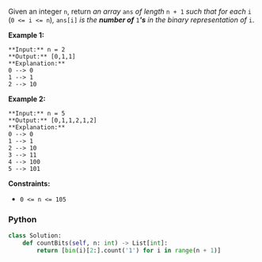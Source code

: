 Given an integer  `n`, return  _an array_ `ans` _of length_ `n + 1` _such that for each_ `i`  (`0 <= i <= n`)_,_ `ans[i]` _is the  **number of**_ `1`_**'s**  in the binary representation of_ `i`.

**Example 1:**
```
**Input:** n = 2
**Output:** [0,1,1]
**Explanation:**
0 --> 0
1 --> 1
2 --> 10
```

**Example 2:**
```
**Input:** n = 5
**Output:** [0,1,1,2,1,2]
**Explanation:**
0 --> 0
1 --> 1
2 --> 10
3 --> 11
4 --> 100
5 --> 101
```

**Constraints:**
-   `0 <= n <= 105`


### Python
```python
class Solution:
    def countBits(self, n: int) -> List[int]:
        return [bin(i)[2:].count('1') for i in range(n + 1)]
```